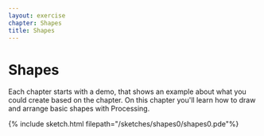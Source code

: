 ```yaml
---
layout: exercise
chapter: Shapes
title: Shapes
---
```


# Shapes

Each chapter starts with a demo, that shows an example about what you could create based on the chapter. On this chapter you'll learn how to draw and arrange basic shapes with Processing.

{% include sketch.html filepath="/sketches/shapes0/shapes0.pde"%}